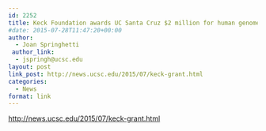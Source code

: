 ```yaml
---
id: 2252
title: Keck Foundation awards UC Santa Cruz $2 million for human genome variation project
#date: 2015-07-28T11:47:20+00:00
author:
  - Joan Springhetti
 author_link:
  - jspringh@ucsc.edu
layout: post
link_post: http://news.ucsc.edu/2015/07/keck-grant.html
categories:
  - News
format: link
---
```

http://news.ucsc.edu/2015/07/keck-grant.html